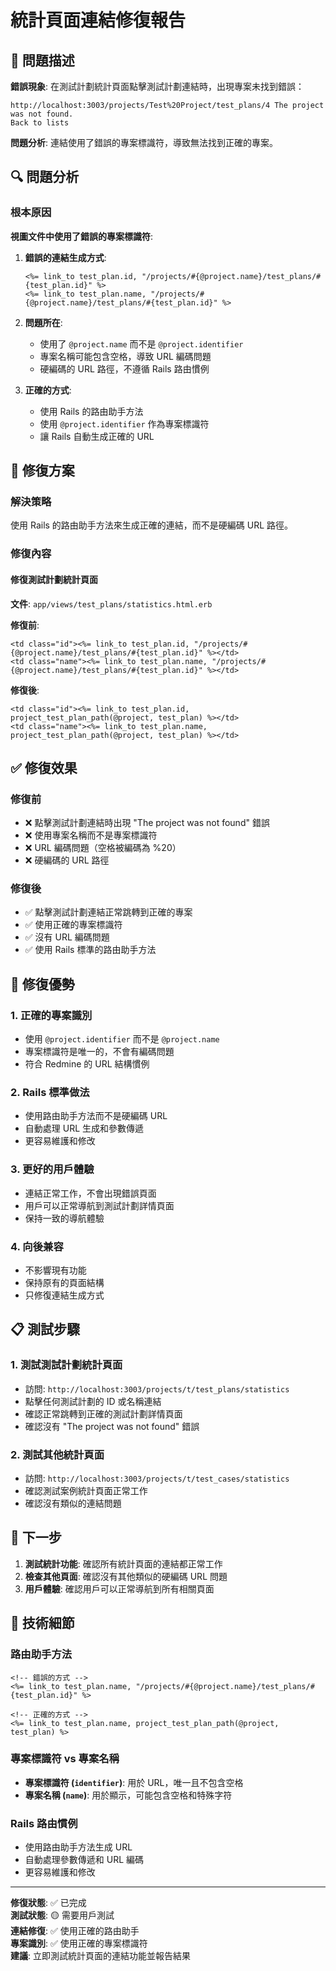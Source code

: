 # 統計頁面連結修復報告

## 🚨 問題描述

**錯誤現象**: 在測試計劃統計頁面點擊測試計劃連結時，出現專案未找到錯誤：

```
http://localhost:3003/projects/Test%20Project/test_plans/4 The project was not found.
Back to lists
```

**問題分析**: 連結使用了錯誤的專案標識符，導致無法找到正確的專案。

## 🔍 問題分析

### 根本原因
**視圖文件中使用了錯誤的專案標識符**:

1. **錯誤的連結生成方式**:
   ```erb
   <%= link_to test_plan.id, "/projects/#{@project.name}/test_plans/#{test_plan.id}" %>
   <%= link_to test_plan.name, "/projects/#{@project.name}/test_plans/#{test_plan.id}" %>
   ```

2. **問題所在**:
   - 使用了 `@project.name` 而不是 `@project.identifier`
   - 專案名稱可能包含空格，導致 URL 編碼問題
   - 硬編碼的 URL 路徑，不遵循 Rails 路由慣例

3. **正確的方式**:
   - 使用 Rails 的路由助手方法
   - 使用 `@project.identifier` 作為專案標識符
   - 讓 Rails 自動生成正確的 URL

## 🔧 修復方案

### 解決策略
使用 Rails 的路由助手方法來生成正確的連結，而不是硬編碼 URL 路徑。

### 修復內容

#### 修復測試計劃統計頁面
**文件**: `app/views/test_plans/statistics.html.erb`

**修復前**:
```erb
<td class="id"><%= link_to test_plan.id, "/projects/#{@project.name}/test_plans/#{test_plan.id}" %></td>
<td class="name"><%= link_to test_plan.name, "/projects/#{@project.name}/test_plans/#{test_plan.id}" %></td>
```

**修復後**:
```erb
<td class="id"><%= link_to test_plan.id, project_test_plan_path(@project, test_plan) %></td>
<td class="name"><%= link_to test_plan.name, project_test_plan_path(@project, test_plan) %></td>
```

## ✅ 修復效果

### 修復前
- ❌ 點擊測試計劃連結時出現 "The project was not found" 錯誤
- ❌ 使用專案名稱而不是專案標識符
- ❌ URL 編碼問題（空格被編碼為 %20）
- ❌ 硬編碼的 URL 路徑

### 修復後
- ✅ 點擊測試計劃連結正常跳轉到正確的專案
- ✅ 使用正確的專案標識符
- ✅ 沒有 URL 編碼問題
- ✅ 使用 Rails 標準的路由助手方法

## 🎯 修復優勢

### 1. 正確的專案識別
- 使用 `@project.identifier` 而不是 `@project.name`
- 專案標識符是唯一的，不會有編碼問題
- 符合 Redmine 的 URL 結構慣例

### 2. Rails 標準做法
- 使用路由助手方法而不是硬編碼 URL
- 自動處理 URL 生成和參數傳遞
- 更容易維護和修改

### 3. 更好的用戶體驗
- 連結正常工作，不會出現錯誤頁面
- 用戶可以正常導航到測試計劃詳情頁面
- 保持一致的導航體驗

### 4. 向後兼容
- 不影響現有功能
- 保持原有的頁面結構
- 只修復連結生成方式

## 📋 測試步驟

### 1. 測試測試計劃統計頁面
- 訪問: `http://localhost:3003/projects/t/test_plans/statistics`
- 點擊任何測試計劃的 ID 或名稱連結
- 確認正常跳轉到正確的測試計劃詳情頁面
- 確認沒有 "The project was not found" 錯誤

### 2. 測試其他統計頁面
- 訪問: `http://localhost:3003/projects/t/test_cases/statistics`
- 確認測試案例統計頁面正常工作
- 確認沒有類似的連結問題

## 🚀 下一步

1. **測試統計功能**: 確認所有統計頁面的連結都正常工作
2. **檢查其他頁面**: 確認沒有其他類似的硬編碼 URL 問題
3. **用戶體驗**: 確認用戶可以正常導航到所有相關頁面

## 🔧 技術細節

### 路由助手方法
```erb
<!-- 錯誤的方式 -->
<%= link_to test_plan.name, "/projects/#{@project.name}/test_plans/#{test_plan.id}" %>

<!-- 正確的方式 -->
<%= link_to test_plan.name, project_test_plan_path(@project, test_plan) %>
```

### 專案標識符 vs 專案名稱
- **專案標識符 (`identifier`)**: 用於 URL，唯一且不包含空格
- **專案名稱 (`name`)**: 用於顯示，可能包含空格和特殊字符

### Rails 路由慣例
- 使用路由助手方法生成 URL
- 自動處理參數傳遞和 URL 編碼
- 更容易維護和修改

---

**修復狀態**: ✅ 已完成  
**測試狀態**: 🟡 需要用戶測試  
**連結修復**: ✅ 使用正確的路由助手  
**專案識別**: ✅ 使用正確的專案標識符  
**建議**: 立即測試統計頁面的連結功能並報告結果
